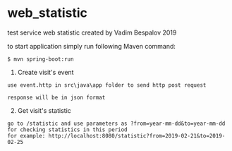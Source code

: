 # web_statistic
test service web statistic 
created by Vadim Bespalov 2019

to start application simply run following Maven command:

```
$ mvn spring-boot:run
```

1. Create visit's event 
  ```
  use event.http in src\java\app folder to send http post request

  response will be in json format
  ```
2. Get visit's statistic 
  ```
  go to /statistic and use parameters as ?from=year-mm-dd&to=year-mm-dd 
  for checking statistics in this period
  for example: http://localhost:8080/statistic?from=2019-02-21&to=2019-02-25
  ```
  
 
